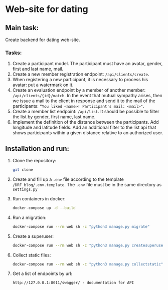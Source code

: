 # Web-site for dating

## Main task:

   Create backend for dating web-site.

### Tasks:

1. Create a participant model. The participant must have an avatar, gender, first and last name, mail.
2. Create a new member registration endpoint: `/api/clients/create`.
3. When registering a new participant, it is necessary to process his avatar: put a watermark on it.
4. Create an evaluation endpoint by a member of another member: `/api/clients/{id}/match`. In the event that mutual sympathy arises, then we issue a mail to the client in response and send it to the mail of the participants: `“You liked <name>! Participant's mail: <mail>"`.
5. Create a member list endpoint: `/api/list`. It should be possible to filter the list by gender, first name, last name.
6. Implement the definition of the distance between the participants. Add longitude and latitude fields. Add an additional filter to the list api that shows participants within a given distance relative to an authorized user.

## Installation and run:

1. Clone the repository:

   ```bash
   git clone 
   ```

1. Create and fill up a `.env` file according to the template `/DRF_blog/.env.template`. The `.env` file must be in the same directory as `settings.py`

1. Run containers in docker:

   ```bash
   docker-compose up -d --build
   ```

1. Run a migration:

   ```bash
   docker-compose run --rm web sh -c "python3 manage.py migrate"
   ```

1. Create a superuser:

   ```bash
   docker-compose run --rm web sh -c "python3 manage.py createsuperuser"
   ```
  
1. Collect static files:

   ```bash
   docker-compose run --rm web sh -c "python3 manage.py collectstatic"
   ```

1. Get a list of endpoints by url:

   ```html
   http://127.0.0.1:8011/swagger/ - documentation for API
   ```
